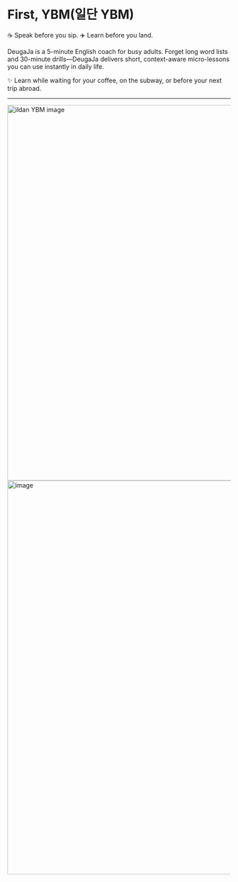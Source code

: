 # First, YBM(일단 YBM)

☕ Speak before you sip. ✈️ Learn before you land.

DeugaJa is a 5-minute English coach for busy adults.
Forget long word lists and 30-minute drills—DeugaJa delivers short, context-aware micro-lessons you can use instantly in daily life.

✨ Learn while waiting for your coffee, on the subway, or before your next trip abroad.

---

<img width="1546" height="847" alt="ildan YBM image" src="https://github.com/user-attachments/assets/741b1d2f-392b-42c7-80e0-efecc435eca1" />
<img width="1642" height="888" alt="image" src="https://github.com/user-attachments/assets/36b70a92-17c5-44a2-ac8c-b9bfdffe0303" />
